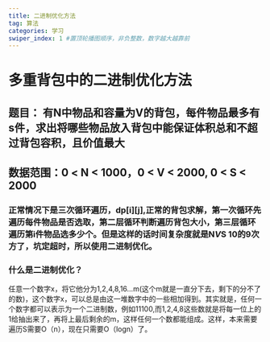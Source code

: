 ```yaml
---
title: 二进制优化方法
tag: 算法
categories: 学习
swiper_index: 1 #置顶轮播图顺序，非负整数，数字越大越靠前
---
```

# 多重背包中的二进制优化方法

## 题目： 有N中物品和容量为V的背包，每件物品最多有s件，求出将哪些物品放入背包中能保证体积总和不超过背包容积，且价值最大

## 数据范围：0 < N < 1000，0 < V < 2000, 0 < S < 2000

### 正常情况下是三次循环遍历，dp[i][j],正常的背包求解，第一次循环先遍历每件物品是否选取，第二层循环判断遍历背包大小，第三层循环遍历第i件物品选多少个。但是这样的话时间复杂度就是N*V*S 10的9次方了，坑定超时，所以使用二进制优化。

### 什么是二进制优化？
任意一个数字x，将它他分为1,2,4,8,16...m(这个m就是一直分下去，剩下的分不了的数)，这个数字x，可以总是由这一堆数字中的一些相加得到。其实就是，任何一个数字都可以表示为一个二进制数，例如11100,而1,2,4,8这些数就是将每一位上的1给抽出来了，再将上最后剩余的m，这样任何一个数都能组成。这样，本来需要遍历S需要O（n），现在只需要O（logn）了。

